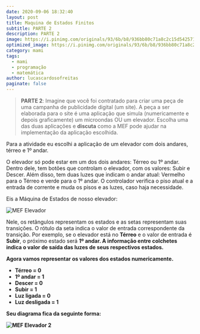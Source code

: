 ```yaml
---
date: 2020-09-06 18:32:40
layout: post
title: Maquina de Estados Finitos
subtitle: PARTE 2
description: PARTE 2
image: https://i.pinimg.com/originals/93/6b/b8/936bb80c71a8c2c15d542571f2e4f7bc.jpg
optimized_image: https://i.pinimg.com/originals/93/6b/b8/936bb80c71a8c2c15d542571f2e4f7bc.jpg
category: mami
tags:
  - mami
  - programação
  - matemática
author: lucascardosofreitas
paginate: false
---
```


>  <strong>PARTE 2</strong>: Imagine que você foi contratado para criar uma peça de uma campanha de publicidade digital (um site). A peça a ser elaborada para o site é uma aplicação que simula (numericamente e depois graficamente) um microondas OU um elevador. Escolha uma das duas aplicações e <strong>discuta</strong> como a MEF pode ajudar na implementação da aplicação escolhida.

Para a atividade eu escolhi a aplicação de um elevador com dois andares, térreo e 1º andar. 

O elevador só pode estar em um dos dois andares: Térreo ou 1º andar. Dentro dele, tem botões que controlam o elevador, com os valores: Subir e Descer. Além disso, tem duas luzes que indicam o andar atual: Vermelho para o Térreo e verde para o 1º andar. 
O controlador verifica o piso atual e a entrada de corrente e muda os pisos e as luzes, caso haja necessidade.

Eis a Máquina de Estados de nosso elevador:

![MEF Elevador](https://lukas380.github.io/assets/img/post_img_body/mef_elevador.png)

Nele, os retângulos representam os estados e as setas representam suas transições. O rótulo da seta indica o valor de entrada correspondente da transição. Por exemplo, se o elevador está no <strong>Térreo</strong> e o valor de entrada é <strong>Subir</strong>, o próximo estado será <strong>1º andar<strong>. A informação entre colchetes indica o valor de saída das luzes de seus respectivos estados.

Agora vamos representar os valores dos estados numericamente.
* Térreo = 0
* 1º andar = 1
* Descer = 0
* Subir = 1
* Luz ligada = 0
* Luz desligada = 1

Seu diagrama fica da seguinte forma:

![MEF Elevador 2](https://lukas380.github.io/assets/img/post_img_body/mef_elevador2.png)


